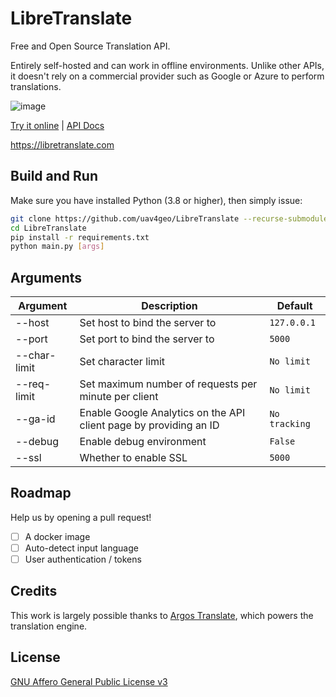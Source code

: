# LibreTranslate

Free and Open Source Translation API.

Entirely self-hosted and can work in offline environments. Unlike other APIs, it doesn't rely on a commercial provider such as Google or Azure to perform translations.

![image](https://user-images.githubusercontent.com/1951843/102724116-32a6df00-42db-11eb-8cc0-129ab39cdfb5.png)

[Try it online](https://libretranslate.com) | [API Docs](https://libretranslate.com/docs)

https://libretranslate.com

## Build and Run

Make sure you have installed Python (3.8 or higher), then simply issue:

```bash
git clone https://github.com/uav4geo/LibreTranslate --recurse-submodules
cd LibreTranslate
pip install -r requirements.txt
python main.py [args]
```

## Arguments

| Argument      | Description                    | Default              |
| ------------- | ------------------------------ | -------------------- |
| --host        | Set host to bind the server to | `127.0.0.1`          |
| --port        | Set port to bind the server to | `5000`               |
| --char-limit        | Set character limit | `No limit`               |
| --req-limit        | Set maximum number of requests per minute per client | `No limit`               |
| --ga-id        | Enable Google Analytics on the API client page by providing an ID | `No tracking`               |
| --debug      | Enable debug environment | `False`           |
| --ssl        | Whether to enable SSL | `5000`               |


## Roadmap

Help us by opening a pull request!

- [ ] A docker image
- [ ] Auto-detect input language
- [ ] User authentication / tokens

## Credits

This work is largely possible thanks to [Argos Translate](https://github.com/argosopentech/argos-translate), which powers the translation engine.

## License

[GNU Affero General Public License v3](https://www.gnu.org/licenses/agpl-3.0.en.html)